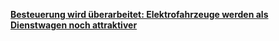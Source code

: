 [**Besteuerung wird überarbeitet: Elektrofahrzeuge werden als Dienstwagen noch attraktiver**](https://postcompanycars.post.ch/de/pages/news/2020/besteuerung-wird-ueberarbeitet)